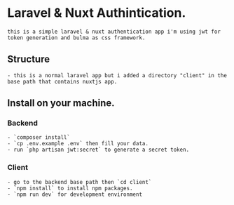 # Laravel & Nuxt Authintication.
    this is a simple laravel & nuxt authentication app i'm using jwt for token generation and bulma as css framework.

## Structure
    - this is a normal laravel app but i added a directory "client" in the base path that contains nuxtjs app.

## Install on your machine.

### Backend
    - `composer install`
    - `cp .env.example .env` then fill your data.
    - run `php artisan jwt:secret` to generate a secret token.
### Client
    - go to the backend base path then `cd client`
    - `npm install` to install npm packages.
    - `npm run dev` for development environment
